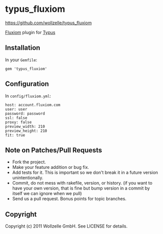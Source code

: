 # typus_fluxiom

https://github.com/wollzelle/typus_fluxiom

[Fluxiom][fluxiom] plugin for [Typus][typus]

## Installation

In your `Gemfile`:

    gem 'typus_fluxiom'

## Configuration

In `config/fluxiom.yml`:

    host: account.fluxiom.com
    user: user
    password: password
    ssl: false
    proxy: false 
    preview_width: 210
    preview_height: 210
    fit: true

## Note on Patches/Pull Requests
 
* Fork the project.
* Make your feature addition or bug fix.
* Add tests for it. This is important so we don't break it in a
  future version unintentionally.
* Commit, do not mess with rakefile, version, or history.
  (if you want to have your own version, that is fine but bump version in a commit by itself we can ignore when we pull)
* Send us a pull request. Bonus points for topic branches.

## Copyright

Copyright (c) 2011 Wollzelle GmbH. See LICENSE for details.


[fluxiom]: http://fluxiom.com/
[typus]: https://github.com/typus/typus